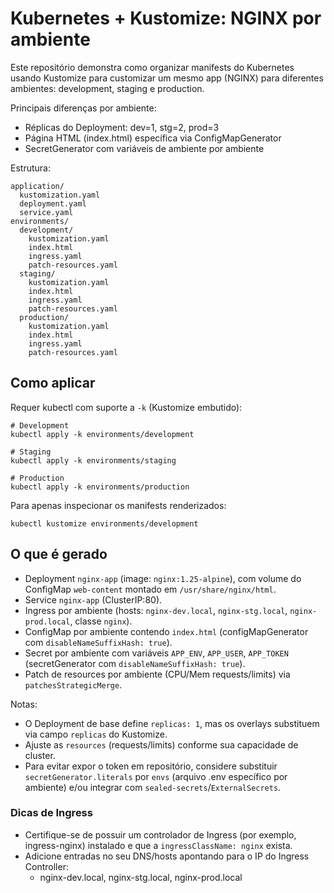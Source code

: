 # Kubernetes + Kustomize: NGINX por ambiente

Este repositório demonstra como organizar manifests do Kubernetes usando Kustomize para customizar um mesmo app (NGINX) para diferentes ambientes: development, staging e production.

Principais diferenças por ambiente:
- Réplicas do Deployment: dev=1, stg=2, prod=3
- Página HTML (index.html) específica via ConfigMapGenerator
- SecretGenerator com variáveis de ambiente por ambiente

Estrutura:

```text
application/
  kustomization.yaml
  deployment.yaml
  service.yaml
environments/
  development/
    kustomization.yaml
    index.html
    ingress.yaml
    patch-resources.yaml
  staging/
    kustomization.yaml
    index.html
    ingress.yaml
    patch-resources.yaml
  production/
    kustomization.yaml
    index.html
    ingress.yaml
    patch-resources.yaml
```

## Como aplicar

Requer kubectl com suporte a `-k` (Kustomize embutido):

```pwsh
# Development
kubectl apply -k environments/development

# Staging
kubectl apply -k environments/staging

# Production
kubectl apply -k environments/production
```

Para apenas inspecionar os manifests renderizados:

```pwsh
kubectl kustomize environments/development
```

## O que é gerado

- Deployment `nginx-app` (image: `nginx:1.25-alpine`), com volume do ConfigMap `web-content` montado em `/usr/share/nginx/html`.
- Service `nginx-app` (ClusterIP:80).
- Ingress por ambiente (hosts: `nginx-dev.local`, `nginx-stg.local`, `nginx-prod.local`, classe `nginx`).
- ConfigMap por ambiente contendo `index.html` (configMapGenerator com `disableNameSuffixHash: true`).
- Secret por ambiente com variáveis `APP_ENV`, `APP_USER`, `APP_TOKEN` (secretGenerator com `disableNameSuffixHash: true`).
- Patch de resources por ambiente (CPU/Mem requests/limits) via `patchesStrategicMerge`.

Notas:

- O Deployment de base define `replicas: 1`, mas os overlays substituem via campo `replicas` do Kustomize.
- Ajuste as `resources` (requests/limits) conforme sua capacidade de cluster.
- Para evitar expor o token em repositório, considere substituir `secretGenerator.literals` por `envs` (arquivo .env específico por ambiente) e/ou integrar com `sealed-secrets`/`ExternalSecrets`.

### Dicas de Ingress

- Certifique-se de possuir um controlador de Ingress (por exemplo, ingress-nginx) instalado e que a `ingressClassName: nginx` exista.
- Adicione entradas no seu DNS/hosts apontando para o IP do Ingress Controller:
  - nginx-dev.local, nginx-stg.local, nginx-prod.local
